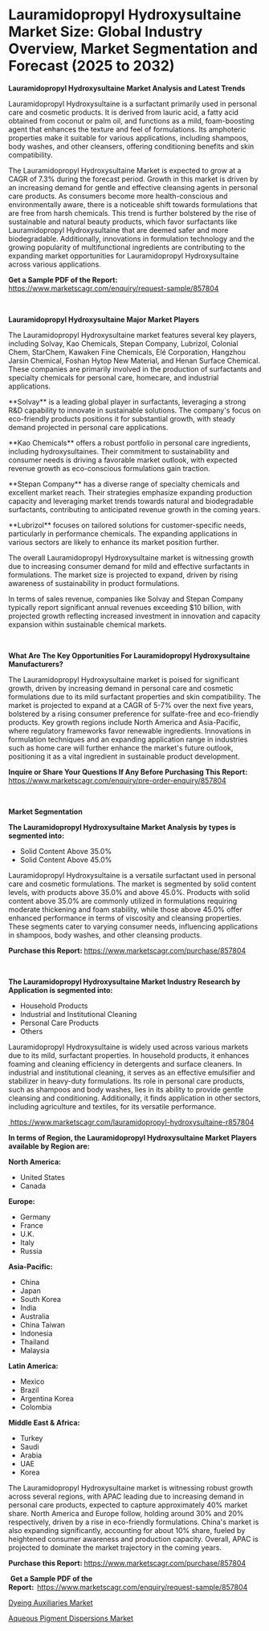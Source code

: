 <p><h1>Lauramidopropyl Hydroxysultaine Market Size: Global Industry Overview, Market Segmentation and Forecast (2025 to 2032)</h1></p><p><strong>Lauramidopropyl Hydroxysultaine Market Analysis and Latest Trends</strong></p>
<p><p>Lauramidopropyl Hydroxysultaine is a surfactant primarily used in personal care and cosmetic products. It is derived from lauric acid, a fatty acid obtained from coconut or palm oil, and functions as a mild, foam-boosting agent that enhances the texture and feel of formulations. Its amphoteric properties make it suitable for various applications, including shampoos, body washes, and other cleansers, offering conditioning benefits and skin compatibility.</p><p>The Lauramidopropyl Hydroxysultaine Market is expected to grow at a CAGR of 7.3% during the forecast period. Growth in this market is driven by an increasing demand for gentle and effective cleansing agents in personal care products. As consumers become more health-conscious and environmentally aware, there is a noticeable shift towards formulations that are free from harsh chemicals. This trend is further bolstered by the rise of sustainable and natural beauty products, which favor surfactants like Lauramidopropyl Hydroxysultaine that are deemed safer and more biodegradable. Additionally, innovations in formulation technology and the growing popularity of multifunctional ingredients are contributing to the expanding market opportunities for Lauramidopropyl Hydroxysultaine across various applications.</p></p>
<p><strong>Get a Sample PDF of the Report:&nbsp;</strong> <a href="https://www.marketscagr.com/enquiry/request-sample/857804?utm_campaign=2114&utm_medium=2&utm_source=Github&utm_content=ia&utm_term=31032025&utm_id=lauramidopropyl-hydroxysultaine">https://www.marketscagr.com/enquiry/request-sample/857804</a></p>
<p>&nbsp;</p>
<p><strong>Lauramidopropyl Hydroxysultaine Major Market Players</strong></p>
<p><p>The Lauramidopropyl Hydroxysultaine market features several key players, including Solvay, Kao Chemicals, Stepan Company, Lubrizol, Colonial Chem, StarChem, Kawaken Fine Chemicals, Elé Corporation, Hangzhou Jarsin Chemical, Foshan Hytop New Material, and Henan Surface Chemical. These companies are primarily involved in the production of surfactants and specialty chemicals for personal care, homecare, and industrial applications.</p><p>**Solvay** is a leading global player in surfactants, leveraging a strong R&D capability to innovate in sustainable solutions. The company's focus on eco-friendly products positions it for substantial growth, with steady demand projected in personal care applications.</p><p>**Kao Chemicals** offers a robust portfolio in personal care ingredients, including hydroxysultaines. Their commitment to sustainability and consumer needs is driving a favorable market outlook, with expected revenue growth as eco-conscious formulations gain traction.</p><p>**Stepan Company** has a diverse range of specialty chemicals and excellent market reach. Their strategies emphasize expanding production capacity and leveraging market trends towards natural and biodegradable surfactants, contributing to anticipated revenue growth in the coming years.</p><p>**Lubrizol** focuses on tailored solutions for customer-specific needs, particularly in performance chemicals. The expanding applications in various sectors are likely to enhance its market position further.</p><p>The overall Lauramidopropyl Hydroxysultaine market is witnessing growth due to increasing consumer demand for mild and effective surfactants in formulations. The market size is projected to expand, driven by rising awareness of sustainability in product formulations.</p><p>In terms of sales revenue, companies like Solvay and Stepan Company typically report significant annual revenues exceeding $10 billion, with projected growth reflecting increased investment in innovation and capacity expansion within sustainable chemical markets.</p></p>
<p>&nbsp;</p>
<p><strong>What Are The Key Opportunities For Lauramidopropyl Hydroxysultaine Manufacturers?</strong></p>
<p><p>The Lauramidopropyl Hydroxysultaine market is poised for significant growth, driven by increasing demand in personal care and cosmetic formulations due to its mild surfactant properties and skin compatibility. The market is projected to expand at a CAGR of 5-7% over the next five years, bolstered by a rising consumer preference for sulfate-free and eco-friendly products. Key growth regions include North America and Asia-Pacific, where regulatory frameworks favor renewable ingredients. Innovations in formulation techniques and an expanding application range in industries such as home care will further enhance the market's future outlook, positioning it as a vital ingredient in sustainable product development.</p></p>
<p><strong>Inquire or Share Your Questions If Any Before Purchasing This Report:</strong> <a href="https://www.marketscagr.com/enquiry/pre-order-enquiry/857804?utm_campaign=2114&utm_medium=2&utm_source=Github&utm_content=ia&utm_term=31032025&utm_id=lauramidopropyl-hydroxysultaine">https://www.marketscagr.com/enquiry/pre-order-enquiry/857804</a></p>
<p>&nbsp;</p>
<p><strong>Market Segmentation</strong></p>
<p><strong>The Lauramidopropyl Hydroxysultaine Market Analysis by types is segmented into:</strong></p>
<p><ul><li>Solid Content Above 35.0%</li><li>Solid Content Above 45.0%</li></ul></p>
<p><p>Lauramidopropyl Hydroxysultaine is a versatile surfactant used in personal care and cosmetic formulations. The market is segmented by solid content levels, with products above 35.0% and above 45.0%. Products with solid content above 35.0% are commonly utilized in formulations requiring moderate thickening and foam stability, while those above 45.0% offer enhanced performance in terms of viscosity and cleansing properties. These segments cater to varying consumer needs, influencing applications in shampoos, body washes, and other cleansing products.</p></p>
<p><strong>Purchase this Report:&nbsp;</strong><a href="https://www.marketscagr.com/purchase/857804?utm_campaign=2114&utm_medium=2&utm_source=Github&utm_content=ia&utm_term=31032025&utm_id=lauramidopropyl-hydroxysultaine">https://www.marketscagr.com/purchase/857804</a></p>
<p>&nbsp;</p>
<p><strong>The Lauramidopropyl Hydroxysultaine Market Industry Research by Application is segmented into:</strong></p>
<p><ul><li>Household Products</li><li>Industrial and Institutional Cleaning</li><li>Personal Care Products</li><li>Others</li></ul></p>
<p><p>Lauramidopropyl Hydroxysultaine is widely used across various markets due to its mild, surfactant properties. In household products, it enhances foaming and cleaning efficiency in detergents and surface cleaners. In industrial and institutional cleaning, it serves as an effective emulsifier and stabilizer in heavy-duty formulations. Its role in personal care products, such as shampoos and body washes, lies in its ability to provide gentle cleansing and conditioning. Additionally, it finds application in other sectors, including agriculture and textiles, for its versatile performance.</p></p>
<p><a href="https://www.marketscagr.com/lauramidopropyl-hydroxysultaine-r857804?utm_campaign=2114&utm_medium=2&utm_source=Github&utm_content=ia&utm_term=31032025&utm_id=lauramidopropyl-hydroxysultaine">&nbsp;https://www.marketscagr.com/lauramidopropyl-hydroxysultaine-r857804</a></p>
<p><strong>In terms of Region, the Lauramidopropyl Hydroxysultaine Market Players available by Region are:</strong></p>
<p>
    <p> <strong> North America: </strong>
        <ul>
            <li>United States</li>
            <li>Canada</li>
        </ul>
        </p> 
    <p> <strong> Europe: </strong>
        <ul>
            <li>Germany</li>
            <li>France</li>
            <li>U.K.</li>
            <li>Italy</li>
            <li>Russia</li>
        </ul>
        </p> 
    <p> <strong> Asia-Pacific: </strong>
        <ul>
            <li>China</li>
            <li>Japan</li>
            <li>South Korea</li>
            <li>India</li>
            <li>Australia</li>
            <li>China Taiwan</li>
            <li>Indonesia</li>
            <li>Thailand</li>
            <li>Malaysia</li>
        </ul>
        </p> 
    <p> <strong> Latin America: </strong>
        <ul>
            <li>Mexico</li>
            <li>Brazil</li>
            <li>Argentina Korea</li>
            <li>Colombia</li>
        </ul>
        </p> 
    <p> <strong> Middle East & Africa: </strong>
        <ul>
            <li>Turkey</li>
            <li>Saudi</li>
            <li>Arabia</li>
            <li>UAE</li>
            <li>Korea</li>
        </ul>
    </p>
    </p>
<p><p>The Lauramidopropyl Hydroxysultaine market is witnessing robust growth across several regions, with APAC leading due to increasing demand in personal care products, expected to capture approximately 40% market share. North America and Europe follow, holding around 30% and 20% respectively, driven by a rise in eco-friendly formulations. China's market is also expanding significantly, accounting for about 10% share, fueled by heightened consumer awareness and production capacity. Overall, APAC is projected to dominate the market trajectory in the coming years.</p></p>
<p><strong>Purchase this Report: </strong><a href="https://www.marketscagr.com/purchase/857804?utm_campaign=2114&utm_medium=2&utm_source=Github&utm_content=ia&utm_term=31032025&utm_id=lauramidopropyl-hydroxysultaine">https://www.marketscagr.com/purchase/857804</a></p>
<p>&nbsp;<strong>Get a Sample PDF of the Report:&nbsp;&nbsp;</strong><a href="https://www.marketscagr.com/enquiry/request-sample/857804?utm_campaign=2114&utm_medium=2&utm_source=Github&utm_content=ia&utm_term=31032025&utm_id=lauramidopropyl-hydroxysultaine">https://www.marketscagr.com/enquiry/request-sample/857804</a></p>
<p><strong></strong></p>
<p><p><a href="https://github.com/pizolina/Market-Research-Report-List-7/blob/main/dyeing-auxiliaries-market.md?utm_campaign=2114&utm_medium=2&utm_source=Github&utm_content=ia&utm_term=31032025&utm_id=lauramidopropyl-hydroxysultaine">Dyeing Auxiliaries Market</a></p><p><a href="https://github.com/sionepeppess/Market-Research-Report-List-1/blob/main/aqueous-pigment-dispersions-market.md?utm_campaign=2114&utm_medium=2&utm_source=Github&utm_content=ia&utm_term=31032025&utm_id=lauramidopropyl-hydroxysultaine">Aqueous Pigment Dispersions Market</a></p></p>